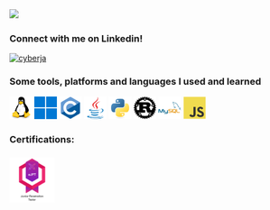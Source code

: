 <body>
  <div>
    <img src="https://capsule-render.vercel.app/api?type=wave&color=auto&height=300&section=header&text=capsule%20render&fontSize=90" />
  </div>
    <div align="left">
    <h3>Connect with me on Linkedin!</h3>
    <p>
      <a href="https://linkedin.com/in/giuseppe-caruso-92177a267" target="blank"><img src="https://raw.githubusercontent.com/rahuldkjain/github-profile-readme-generator/master/src/images/icons/Social/linked-in-alt.svg" alt="cyberja" height="40" width="40" /></a>
    </p>
    <h3>Some tools, platforms and languages I used and learned</h3>
    <p>
      <img src="https://raw.githubusercontent.com/devicons/devicon/master/icons/linux/linux-original.svg" alt="linux" width="40" height="40" />
      <img src="https://raw.githubusercontent.com/devicons/devicon/refs/heads/master/icons/windows11/windows11-original.svg" alt="windows" width="40" height="40" />
      <img src="https://raw.githubusercontent.com/devicons/devicon/master/icons/c/c-original.svg" alt="c" width="40" height="40" />
      <img src="https://raw.githubusercontent.com/devicons/devicon/master/icons/java/java-original.svg" alt="java" width="40" height="40" />
      <img src="https://raw.githubusercontent.com/devicons/devicon/master/icons/python/python-original.svg" alt="python" width="40" height="40" />
      <img src="https://raw.githubusercontent.com/devicons/devicon/master/icons/rust/rust-original.svg" alt="rust" width="40" height="40" />
      <img src="https://raw.githubusercontent.com/devicons/devicon/master/icons/mysql/mysql-original-wordmark.svg" alt="mysql" width="40" height="40" />
      <img src="https://raw.githubusercontent.com/devicons/devicon/master/icons/javascript/javascript-original.svg" alt="javascript" width="40" height="40" />
    </p>
  </div>
  <div align="left">
    <h3> Certifications: <h3>
     <p>
       <img src="https://github.com/Cyber-JA/Cyber-JA/blob/main/w5192j4c_1734362064262_badge.png" alt="ejptv2" width="80" height="80" />
     </p>
  </div>
</body>

<!--
**Cyber-JA/Cyber-JA** is a ✨ _special_ ✨ repository because its `README.md` (this file) appears on your GitHub profile.

Here are some ideas to get you started:

- 🔭 I’m currently working on ...
- 🌱 I’m currently learning ...
- 👯 I’m looking to collaborate on ...
- 🤔 I’m looking for help with ...
- 💬 Ask me about ...
- 📫 How to reach me: ...
- 😄 Pronouns: ...
- ⚡ Fun fact: ...
-->
